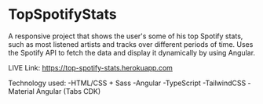 # TopSpotifyStats

A responsive project that shows the user's some of his top Spotify stats, such as most listened artists and tracks over different periods of time. Uses the Spotify API to fetch the data and display it dynamically by using Angular.

LIVE Link: https://top-spotify-stats.herokuapp.com

Technology used:
-HTML/CSS + Sass
-Angular
-TypeScript
-TailwindCSS
-Material Angular (Tabs CDK)
